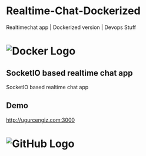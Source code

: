 # Realtime-Chat-Dockerized
 Realtimechat app | Dockerized version | Devops Stuff

# ![Docker Logo](https://upload.wikimedia.org/wikipedia/en/thumb/f/f4/Docker_logo.svg/242px-Docker_logo.svg.png)

## SocketIO based realtime chat app
SocketIO based realtime chat app

## Demo
  http://ugurcengiz.com:3000
  
# ![GitHub Logo](https://ugurcengiz.com/realtimechat.png)
